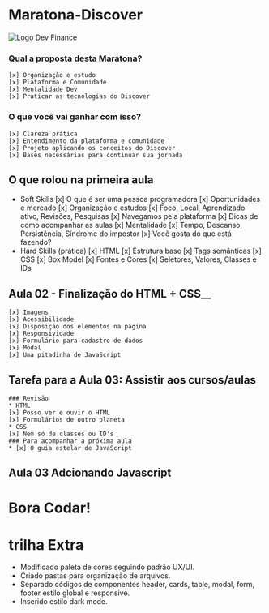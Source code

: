 # Maratona-Discover

<img src="https://user-images.githubusercontent.com/40075067/108608749-cc583e80-73a7-11eb-85ab-a9cd8d82e344.png" alt="Logo Dev Finance" />

### Qual a proposta desta Maratona?
	[x] Organização e estudo
	[x] Plataforma e Comunidade
	[x] Mentalidade Dev
	[x] Praticar as tecnologias do Discover

### O que você vai ganhar com isso?
	[x] Clareza prática
	[x] Entendimento da plataforma e comunidade 
	[x] Projeto aplicando os conceitos do Discover
	[x] Bases necessárias para continuar sua jornada
	

## O que rolou na primeira aula

* Soft Skills
 	[x] O que é ser uma pessoa programadora
  	[x] Oportunidades e mercado
  	[x] Organização e estudos
	[x] Foco, Local, Aprendizado ativo, Revisões, Pesquisas
  	[x] Navegamos pela plataforma
 	[x] Dicas de como acompanhar as aulas
  	[x] Mentalidade
	[x] Tempo, Descanso, Persistência, Síndrome do impostor
	[x] Você gosta do que está fazendo?
* Hard Skills (prática)
  	[x] HTML
	[x] Estrutura base
	[x] Tags semânticas
 	[x] CSS
	[x] Box Model
	[x] Fontes e Cores
	[x] Seletores, Valores, Classes e IDs


## Aula 02 - Finalização do HTML + CSS__
 	[x] Imagens
 	[x] Acessibilidade
 	[x] Disposição dos elementos na página
 	[x] Responsividade
  	[x] Formulário para cadastro de dados
  	[x] Modal
 	[x] Uma pitadinha de JavaScript

## Tarefa para a Aula 03: Assistir aos cursos/aulas
	### Revisão
	* HTML
	[x] Posso ver e ouvir o HTML
	[x] Formulários de outro planeta
	* CSS
	[x] Nem só de classes ou ID's
	### Para acompanhar a próxima aula
	* [x] O guia estelar de JavaScript
  
  ## Aula 03 Adcionando Javascript 

  
# Bora Codar!


# trilha Extra
  * Modificado paleta de cores seguindo padrão UX/UI.
  * Criado pastas para organização de arquivos.
  * Separado códigos de componentes header, cards, table, modal, form, footer estilo global e responsive.
  * Inserido estilo dark mode.




  
  
